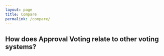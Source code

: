 ```yaml
---
layout: page
title: Compare
permalink: /compare/
---
```


## How does Approval Voting relate to other voting systems? 


<div>
<head>
  <meta charset="utf-8">
  <base href="../assets/ballot/play/"/>
  <link rel="stylesheet" type="text/css" href="css/model.css">
  <link rel="stylesheet" type="text/css" href="css/election.css">
  <link rel="stylesheet" type="text/css" href="css/sandbox.css">
</head>
<body>
  <div id="left"></div>
  <div id="center"></div>
  <div id="right"></div>
</body>


<script src="js/helpers.js"></script>
<script src="js/minpubsub.js"></script>
<script src="js/Loader.js"></script>
<script src="js/Mouse.js"></script>
<script src="js/Draggable.js"></script>
<script src="js/Model.js"></script>
<script src="js/Candidate.js"></script>
<script src="js/Voters.js"></script>
<script src="js/Election.js"></script>
<script src="js/Buttons.js"></script>

<script src="js/main_sandbox.js"></script>
<script>
main({
  description: "[type a description for your model here. for example...]\n\nLook, it's the whole shape gang! Steven Square, Tracy Triangle, Henry Hexagon, Percival Pentagon, and last but not least, Bob.",
  features: 4,
  system: "Approval",
  candidates: 4,
  voters: 3
});
</script>
</div>

